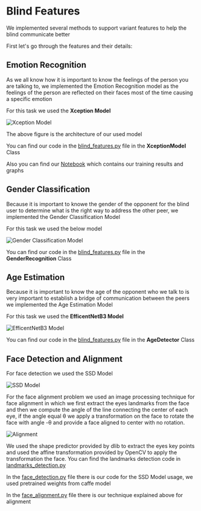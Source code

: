 # Blind Features
We implemented several methods to support variant features to help the blind communicate better

First let's go through the features and their details:

## Emotion Recognition
As we all know how it is important to know the feelings of the person you are talking to, we implemented the Emotion Recognition model as the feelings of the person
are reflected on their faces most of the time causing a specific emotion

For this task we used the **Xception Model** 

![Xception Model](https://github.com/Hamiedamr/Wired/blob/master/GP_Blind_Features/pretrained_models/xception.png)

The above figure is the architecture of our used model

You can find our code in the [blind_features.py](https://github.com/Hamiedamr/Wired/blob/master/GP_Blind_Features/blind_features.py) file in the **XceptionModel** Class

Also you can find our [Notebook](https://colab.research.google.com/drive/1r6mADG4VRlZ-jiXRqM7Hrrr_XtQTFQiL?authuser=1) which contains our training results and graphs

## Gender Classification
Because it is important to knowe the gender of the opponent for the blind user to determine what is the right way to address the other peer, we implemented the
Gender Classification Model

For this task we used the below model

![Gender Classification Model](https://github.com/Hamiedamr/Wired/blob/master/GP_Blind_Features/pretrained_models/gender_net2.png)

You can find our code in the [blind_features.py](https://github.com/Hamiedamr/Wired/blob/master/GP_Blind_Features/blind_features.py) file in the **GenderRecognition** Class

## Age Estimation
Because it is important to know the age of the opponent who we talk to is very important to establish a bridge of communication between the peers we implemented the 
Age Estimation Model

For this task we used the **EfficentNetB3 Model**

![EfficentNetB3 Model](https://github.com/Hamiedamr/Wired/blob/master/GP_Blind_Features/pretrained_models/DEX_age2.png)

You can find our code in the [blind_features.py](https://github.com/Hamiedamr/Wired/blob/master/GP_Blind_Features/blind_features.py) file in the **AgeDetector** Class

## Face Detection and Alignment
For face detection we used the SSD Model

![SSD Model](https://github.com/Hamiedamr/Wired/blob/master/GP_Blind_Features/pretrained_models/res10_300x300_ssd_iter_140000.png)

For the face alignment problem we used an image processing technique for face alignment in which we first extract the eyes landmarks from the face and then we compute the angle of the line connecting the center of each eye, if the angle equal θ we apply a transformation on the face to rotate the face with angle -θ and provide a face aligned to center with no rotation. 

![Alignment](https://github.com/Hamiedamr/Wired/blob/master/GP_Blind_Features/pretrained_models/title_image_I9k7Tog.jpeg)

We used the shape predictor provided by dlib to extract the eyes key points and used the affine transformation provided by OpenCV to apply the transformation the face. You can find the landmarks detection code in [landmarks_detection.py](https://github.com/Hamiedamr/Wired/blob/master/GP_Blind_Features/landmarks_detection.py)

In the [face_detection.py](https://github.com/Hamiedamr/Wired/blob/master/GP_Blind_Features/face_detection.py) file there is our code for the SSD Model usage, we used pretrained weights from caffe model

In the [face_alignment.py](https://github.com/Hamiedamr/Wired/blob/master/GP_Blind_Features/face_alignment.py) file there is our technique explained above for alignment


